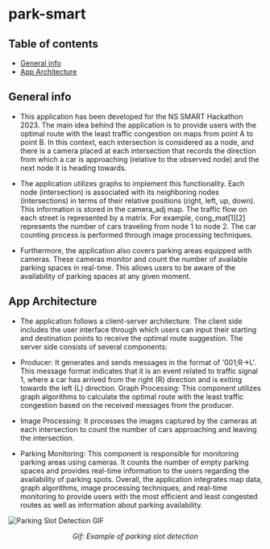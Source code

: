 # park-smart

## Table of contents

- [General info](#general-info)
- [App Architecture](#app-architecture)

## General info

- This application has been developed for the NS SMART Hackathon 2023. The main idea behind the application is to provide users with the optimal route with the least traffic congestion on maps from point A to point B. In this context, each intersection is considered as a node, and there is a camera placed at each intersection that records the direction from which a car is approaching (relative to the observed node) and the next node it is heading towards.

- The application utilizes graphs to implement this functionality. Each node (intersection) is associated with its neighboring nodes (intersections) in terms of their relative positions (right, left, up, down). This information is stored in the camera_adj map. The traffic flow on each street is represented by a matrix. For example, cong_mat[1][2] represents the number of cars traveling from node 1 to node 2. The car counting process is performed through image processing techniques.

- Furthermore, the application also covers parking areas equipped with cameras. These cameras monitor and count the number of available parking spaces in real-time. This allows users to be aware of the availability of parking spaces at any given moment.

## App Architecture

- The application follows a client-server architecture. The client side includes the user interface through which users can input their starting and destination points to receive the optimal route suggestion. The server side consists of several components:

- Producer: It generates and sends messages in the format of '001;R->L'. This message format indicates that it is an event related to traffic signal 1, where a car has arrived from the right (R) direction and is exiting towards the left (L) direction.
  Graph Processing: This component utilizes graph algorithms to calculate the optimal route with the least traffic congestion based on the received messages from the producer.
- Image Processing: It processes the images captured by the cameras at each intersection to count the number of cars approaching and leaving the intersection.
- Parking Monitoring: This component is responsible for monitoring parking areas using cameras. It counts the number of empty parking spaces and provides real-time information to the users regarding the availability of parking spots.
  Overall, the application integrates map data, graph algorithms, image processing techniques, and real-time monitoring to provide users with the most efficient and least congested routes as well as information about parking availability.

![Parking Slot Detection GIF](https://github.com/rbojan2000/park-smart/blob/main/parking_slot_detection/detection_poc.gif)

<figure>
  <figcaption align = "center"><i>Gif: Example of parking slot detection</i></figcaption>
</figure>
